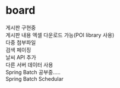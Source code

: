 # board
게시판 구현중 <br/>
게시판 내용 엑셀 다운로드 가능(POI library 사용) <br/>
다중 첨부파일 <br/>
검색 페이징 <br/>
날씨 API 추가 <br/>
다른 서버 데이터 사용 <br/>
Spring Batch 공부중..... <br/>
Spring Batch Schedular
